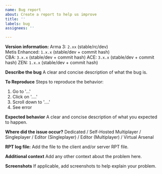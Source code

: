 ```yaml
---
name: Bug report
about: Create a report to help us improve
title: ''
labels: bug
assignees: ''

---
```


**Version information:**
Arma 3: `2.xx` (stable/rc/dev)  
Metis Enhanced: `1.x.x` (stable/dev + commit hash)  
CBA: `3.x.x` (stable/dev + commit hash)
ACE: `3.x.x` (stable/dev + commit hash)
ZEN: `1.x.x` (stable/dev + commit hash)

**Describe the bug**
A clear and concise description of what the bug is.

**To Reproduce**
Steps to reproduce the behavior:
1. Go to '...'
2. Click on '....'
3. Scroll down to '....'
4. See error

**Expected behavior**
A clear and concise description of what you expected to happen.

**Where did the issue occur?**
Dedicated / Self-Hosted Multiplayer / Singleplayer / Editor (Singleplayer) / Editor (Multiplayer) / Virtual Arsenal

**RPT log file:**
Add the file to the client and/or server RPT file.

**Additional context**
Add any other context about the problem here.

**Screenshots**
If applicable, add screenshots to help explain your problem.

